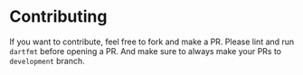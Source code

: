 # Contributing
If you want to contribute, feel free to fork and make a PR. Please lint and run `dartfmt` before opening a PR.
And make sure to always make your PRs to `development` branch.